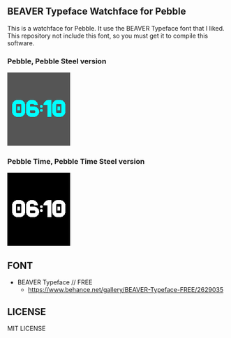 ## BEAVER Typeface Watchface for Pebble

This is a watchface for Pebble. It use the BEAVER Typeface font that I liked.
This repository not include this font, so you must get it to compile this software.

### Pebble, Pebble Steel version

![Aplite Screenshot](screenshot/aplite.png)

### Pebble Time, Pebble Time Steel version

![Basalt Screenshot](screenshot/basalt.png)

## FONT

* BEAVER Typeface // FREE
    * https://www.behance.net/gallery/BEAVER-Typeface-FREE/2629035

## LICENSE

MIT LICENSE
